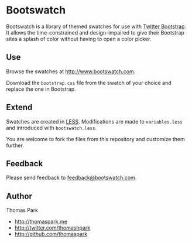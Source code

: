 Bootswatch
==========

Bootswatch is a library of themed swatches for use with [Twitter Bootstrap](http://twitter.github.com/bootstrap/). It allows the time-constrained and design-impaired to give their Bootstrap sites a splash of color without having to open a color picker.

Use
-----
Browse the swatches at http://www.bootswatch.com.

Download the `bootstrap.css` file from the swatch of your choice and replace the one in Bootstrap.

Extend
------
Swatches are created in [LESS](http://lesscss.org/). Modifications are made to `variables.less` and introduced with `bootswatch.less`.

You are welcome to fork the files from this repository and customize them further.

Feedback
------
Please send feedback to feedback@bootswatch.com.

Author
------
Thomas Park

+ http://thomaspark.me
+ http://twitter.com/thomashpark
+ http://github.com/thomaspark



